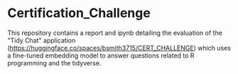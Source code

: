 # Certification_Challenge

This repository contains a report and ipynb detailing the evaluation of the "Tidy Chat" application (https://huggingface.co/spaces/bsmith3715/CERT_CHALLENGE) which uses a fine-tuned embedding model to answer questions related to R programming and the tidyverse. 

